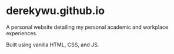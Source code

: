 # derekywu.github.io

A personal website detailing my personal academic and workplace experiences.

Built using vanilla HTML, CSS, and JS.
